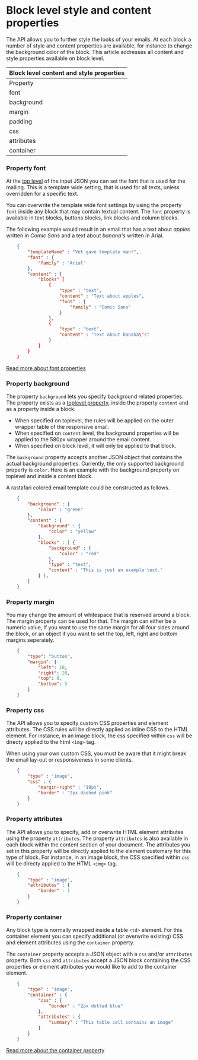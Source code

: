 # Block level style and content properties

The API allows you to further style the looks of your emails. At each block 
a number of style and content properties are available, for instance to change the
background color of the block. This article addresses all content and style properties
available on block level.  

| Block level content and style properties |
| --- |
| Property | Value | Description |
| font | _object_ | Font and text settings for this block |
| background | _object_ | Background settings for this block |
| margin | _mixed_ | Whitespace around the block |
| padding | _mixed_ | Whitespace around the block, this whitespace will have a background |
| css | _object_ | Custom CSS settings to be applied on the block |
| attributes | _object_ | Custom attributes to be applied on the block |
| container | _object_ | Custom attributes to be applied on the block |

### Property font

At the [top level](/support/json) of the input
JSON you can set the font that is used for the mailing. This is a template
wide setting, that is used for all texts, unless overridden for a specific
text. 

You can overwrite the template wide font settings by using the property `font` inside any 
block that may contain textual content. The `font` property is available in text blocks, buttons blocks, link blocks and column blocks. 

The following example would result in an email that has a text about _apples_ written in _Comic Sans_
and a text about _banana's_ written in Arial. 


````json
    {
        "templateName" : "Vet gave template man!",
        "font" : {
            "family" : "Arial"
        },
        "content" : {
            "blocks" [
                {
                    "type" : "text",
                    "content" : "Text about apples",
                    "font" : {
                        "family" : "Comic Sans"
                    }
                },
                {
                    "type" : "text",
                    "content" : "Text about banana\'s"
                }
            ]
        }
    } 
````


[Read more about font properties](/support/json/property-font)


### Property background

The property `background` lets you specify background related properties. 
The property exists as a [toplevel property](/support/json), inside the property `content` and as a property inside a block.

 * When specified on toplevel, the rules will be applied on the outer wrapper table of the responsive email. 
 * When specified on `content` level, the background properties will be applied to the 580px wrapper around the email content.
 * When specified on block level, it will only be applied to that block. 

The `background` property accepts another JSON object that contains the actual background properties.
Currently, the only supported background property is `color`. Here is an example with the background property on toplevel and inside a content block. 

A rastafari colored email template could be constructed as follows. 


````json
    {
        "background" : {
            "color" : "green"
        },
        "content" : {
            "background" : {
                "color" : "yellow"
            },
            "blocks" : [ {
                "background" : {
                    "color" : "red"
                },
                "type" : "text",
                "content" : "This is just an example test."
            } ],
        }
    }
````

### Property margin

You may change the amount of whitespace that is reserved around a block. The margin property can be used for that. The margin can either be a numeric value, if you want to use the same margin for all four sides around the block, or an object if you want to set the top, left, right and bottom margins seperately.


````json
    {
        "type": "button",
        "margin": {
            "left": 10,
            "right": 20,
            "top": 0,
            "bottom": 5
        }
    }
````

### Property css

The API allows you to specify custom CSS properties and element attributes. The CSS rules
will be directly applied as inline CSS to the HTML element. For instance, in an image block, the css specified within `css` will be directy applied to the html ```<img>``` tag. 

When using your own custom CSS, you must be aware that it might break the email lay-out or responsiveness in some clients.


````json
    {
        "type" : "image",
        "css" : {
            "margin-right" : "10px",
            "border" : "2px dashed pink"
        }
    }
````

### Property attributes

The API allows you to specify, add or overwrite HTML element attributes using the property `attributes`. The property `attributes` is also available in each block within the content section of your document. The attributes you set in this property will be directly applied to the element customary for this type of block. For instance, in an image block, the CSS specified within `css` will be directy applied to the HTML ```<img>``` tag. 


````json
    {
        "type" : "image",
        "attributes" : {
            "border" : 1
        }
    }
````

### Property container

Any block type is normally wrapped inside a table ```<td>``` element. For this container element  you can specify additional (or overwrite existing) CSS and element attributes using the `container` property. 

The `container` property accepts a JSON object with a `css` and/or `attributes` property. 
Both `css` and `attributes` accept a JSON block containing the CSS properties or element attributes
you would like to add to the container element.


````json
    {
        "type" : "image",
        "container" : {
            "css" : {
                "border" : "2px dotted blue"
            },
            "attributes" : {
                "summary" : "This table cell contains an image"
            }
        }
    }
````


[Read more about the container property](/support/json/property-container)